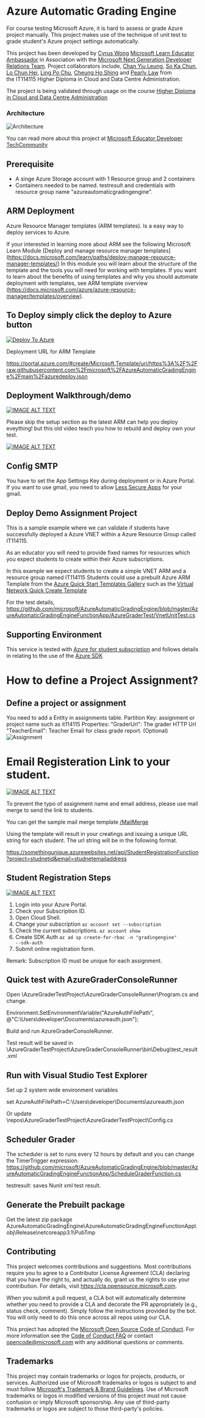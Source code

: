 # Azure Automatic Grading Engine

For course testing Microsoft Azure, it is hard to assess or grade Azure project manually. This project makes use of the technique of unit test to grade student's Azure project settings automatically.

This project has been developed by [Cyrus Wong]( https://www.linkedin.com/in/cyruswong) [Microsoft Learn Educator Ambassador](https://docs.microsoft.com/learn/roles/educator/learn-for-educators-overview) in Association with the [Microsoft Next Generation Developer Relations Team](https://techcommunity.microsoft.com/t5/educator-developer-blog/bg-p/EducatorDeveloperBlog?WT.mc_id=academic-39457-leestott).
Project collaborators include, [Chan Yiu Leung](https://www.linkedin.com/in/hadeschan/), [So Ka Chun](https://www.linkedin.com/in/so-ka-chun-0643971a5/), [Lo Chun Hei](https://www.linkedin.com/in/chunhei-lo-86a9301b5/), [Ling Po Chu](https://www.linkedin.com/in/po-chu-ling-88392b1b5/), [Cheung Ho Shing](https://www.linkedin.com/in/cheunghoshing/) and [Pearly Law](https://www.linkedin.com/in/mei-ching-pearly-jean-law-172707171/) from the IT114115 Higher Diploma in Cloud and Data Centre Administration.

The project is being validated through usage on the course [Higher Diploma in Cloud and Data Centre Administration](https://www.vtc.edu.hk/admission/en/programme/it114115-higher-diploma-in-cloud-and-data-centre-administration/)

### Architecture

![Architecture](./images/GraderArchitecture.png)

You can read more about this project at [Microsoft Educator Developer TechCommunity](https://techcommunity.microsoft.com/t5/educator-developer-blog/microsoft-azure-automatic-grading-engine/ba-p/2681809?WT.mc_id=academic-39457-leestott)

## Prerequisite

- A singe Azure Storage account with 1 Resource group and 2 containers
- Containers needed to be named. testresult and credentials with resource group name "azureautomaticgradingengine".

## ARM Deployment 

Azure Resource Manager templates (ARM templates). Is a easy way to deploy services to Azure. 

If your interested in learning more about ARM see the following Microsoft Learn Module [Deploy and manage resource manager templates] (https://docs.microsoft.com/learn/paths/deploy-manage-resource-manager-templates/) In this module you will learn about the structure of the template and the tools you will need for working with templates. If you want to learn about the benefits of using templates and why you should automate deployment with templates, see ARM template overview (https://docs.microsoft.com/azure/azure-resource-manager/templates/overview). 

## To Deploy simply click the deploy to Azure button 

[![Deploy To Azure](https://raw.githubusercontent.com/Azure/azure-quickstart-templates/master/1-CONTRIBUTION-GUIDE/images/deploytoazure.svg?sanitize=true)](https://portal.azure.com/#create/Microsoft.Template/uri/https%3A%2F%2Fraw.githubusercontent.com%2Fmicrosoft%2FAzureAutomaticGradingEngine%2Fmain%2Fazuredeploy.json)

Deployment URL for ARM Template 

https://portal.azure.com/#create/Microsoft.Template/uri/https%3A%2F%2Fraw.githubusercontent.com%2Fmicrosoft%2FAzureAutomaticGradingEngine%2Fmain%2Fazuredeploy.json 

## Deployment Walkthrough/demo

[![IMAGE ALT TEXT](http://img.youtube.com/vi/tf4GnPIrDuI/0.jpg)](https://youtu.be/tf4GnPIrDuI "How to deploy Azure Automatic Grading Engine with ARM.")

Please skip the setup section as the latest ARM can help you deploy eveything! but this old video teach you how to rebuild and deploy own your test.

[![IMAGE ALT TEXT](http://img.youtube.com/vi/LClFO3OkThY/0.jpg)](https://youtu.be/LClFO3OkThY "How to deploy Azure Automatic Grading Engine without ARM.")


## Config SMTP
You have to set the App Settings Key during deployment or in Azure Portal.
If you want to use gmail, you need to allow [Less Secure Apps](https://myaccount.google.com/lesssecureapps) for your gmail.


## Deploy Demo Assignment Project

This is a sample example where we can validate if students have successfully deployed a Azure VNET within a Azure Resource Group called IT114115.

As an educator you will need to provide fixed names for resources which you expect students to create within their Azure subscriptions.

In this example we expect students to create a simple VNET ARM and a resource group named IT114115
Students could use a prebuilt Azure ARM Template from the [Azure Quick Start Templates Gallery](https://azure.microsoft.com/resources/templates?WT.mc_id=academic-39456-leestott) such as the [Virtual Network Quick Create Template](https://docs.microsoft.com/azure/virtual-network/quick-create-template?WT.mc_id=academic-39456-leestott)

For the test details,
https://github.com/microsoft/AzureAutomaticGradingEngine/blob/master/AzureAutomaticGradingEngineFunctionApp/AzureGraderTest/VnetUnitTest.cs

## Supporting Environment

This service is tested with [Azure for student subscription](http://aka.ms/azure4students) and follows details in relating to the use of the [Azure SDK](https://devblogs.microsoft.com/azure-sdk/authentication-and-the-azure-sdk?WT.mc_id=academic-39456-leestott)

# How to define a Project Assignment?

## Define a project or assignment

You need to add a Entity in assignments table.
Partition Key: assignment or project name such as it114115
Properties:
"GraderUrl":  The grader HTTP Url 
"TeacherEmail":  Teacher Email for class grade report. (Optional)
![Assignment](./images/AssignmentTableRecord.png)

# Email Registeration Link to your student.
[![IMAGE ALT TEXT](http://img.youtube.com/vi/CXc7fx6nNJk/0.jpg)](https://youtu.be/CXc7fx6nNJk "How to mail merge registration information to your students?")

To prevent the typo of assignment name and email address, please use mail merge to send the link to students.

You can get the sample mail merge template [/MailMerge](https://github.com/microsoft/AzureAutomaticGradingEngine/tree/main/MailMerge)

Using the template will result in your creatings and issuing a unique URL string for each student. The url string will be in the following format.

https://somethingunique.azurewebsites.net/api/StudentRegistrationFunction?project=studnetid&email=studnetemailaddress

## Student Registration Steps
[![IMAGE ALT TEXT](http://img.youtube.com/vi/t7PEhPoilLY/0.jpg)](https://youtu.be/t7PEhPoilLY "How to register your student subscription into Azure Automatic Grading Engine")
1.	Login into your Azure Portal.
2.	Check your Subscription ID.
3.	Open Cloud Shell.
4.	Change your subscription
<code>az account set --subscription <your-subscriptions-id></code>
5.	Check the current subscriptions.
<code>az account show</code>
6.	Create SDK Auth 
<code>az ad sp create-for-rbac -n "gradingengine" --sdk-auth</code>
7.	Submit online registration form.

Remark: Subscription ID must be unique for each assignment.

## Quick test with AzureGraderConsoleRunner

Open \AzureGraderTestProject\AzureGraderConsoleRunner\Program.cs and change.

Environment.SetEnvironmentVariable("AzureAuthFilePath", @"C:\Users\developer\Documents\azureauth.json");

Build and run AzureGraderConsoleRunner.

Test result will be saved in \AzureGraderTestProject\AzureGraderConsoleRunner\bin\Debug\test_result.xml

## Run with Visual Studio Test Explorer

Set up 2 system wide environment variables

set AzureAuthFilePath=C:\Users\developer\Documents\azureauth.json

Or update \repos\AzureGraderTestProject\AzureGraderTestProject\Config.cs

## Scheduler Grader

The scheduler is set to runs every 12 hours by default and you can change the TimerTrigger expression.
https://github.com/microsoft/AzureAutomaticGradingEngine/blob/master/AzureAutomaticGradingEngineFunctionApp/ScheduleGraderFunction.cs 

testresult: saves Nunit xml test result.

## Generate the Prebuilt package

Get the latest zip package
AzureAutomaticGradingEngine\AzureAutomaticGradingEngineFunctionApp\obj\Release\netcoreapp3.1\PubTmp 

## Contributing

This project welcomes contributions and suggestions.  Most contributions require you to agree to a
Contributor License Agreement (CLA) declaring that you have the right to, and actually do, grant us
the rights to use your contribution. For details, visit https://cla.opensource.microsoft.com.

When you submit a pull request, a CLA bot will automatically determine whether you need to provide
a CLA and decorate the PR appropriately (e.g., status check, comment). Simply follow the instructions
provided by the bot. You will only need to do this once across all repos using our CLA.

This project has adopted the [Microsoft Open Source Code of Conduct](https://opensource.microsoft.com/codeofconduct/).
For more information see the [Code of Conduct FAQ](https://opensource.microsoft.com/codeofconduct/faq/) or
contact [opencode@microsoft.com](mailto:opencode@microsoft.com) with any additional questions or comments.

## Trademarks

This project may contain trademarks or logos for projects, products, or services. Authorized use of Microsoft 
trademarks or logos is subject to and must follow 
[Microsoft's Trademark & Brand Guidelines](https://www.microsoft.com/en-us/legal/intellectualproperty/trademarks/usage/general).
Use of Microsoft trademarks or logos in modified versions of this project must not cause confusion or imply Microsoft sponsorship.
Any use of third-party trademarks or logos are subject to those third-party's policies.
